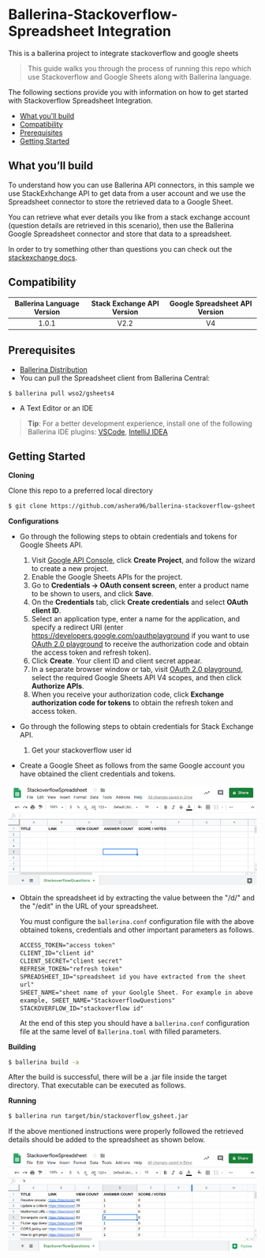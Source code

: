 # Ballerina-Stackoverflow-Spreadsheet Integration

This is a ballerina project to integrate stackoverflow and google sheets
<!-- 
Stack Exchange API Version V2.2 is used in this project to retrieve questions and its related data of a given user using a GET request through Ballerina. 

The Google Spreadsheet endpoint allows you to access the Google Spreadsheet API Version v4 through Ballerina. This project stores the retrieved stackoverflow data in a spreadsheet.
 -->

> This guide walks you through the process of running this repo which use Stackoverflow and Google Sheets along with Ballerina language.

The following sections provide you with information on how to get started with Stackoverflow Spreadsheet Integration.
- [What you'll build](#what-youll-build)
- [Compatibility](#compatibility)
- [Prerequisites](#prerequisites)
- [Getting Started](#getting-started)

## What you’ll build

To understand how you can use Ballerina API connectors, in this sample we use StackExhchange API to get data from a user account and we use the Spreadsheet connector to store the retrieved data to a Google Sheet.

You can retrieve what ever details you like from a stack exchange account (question details are retrieved in this scenario), then use the Ballerina Google Spreadsheet connector and store that data to a spreadsheet.

In order to try something other than questions you can check out the [stackexchange docs](https://api.stackexchange.com/docs/).

## Compatibility

| Ballerina Language Version  | Stack Exchange API Version | Google Spreadsheet API Version |
|:---------------------------:|:------------------------------:|:------------------------------:|
|  1.0.1                     |   V2.2                           |   V4                           |

## Prerequisites
 
- [Ballerina Distribution](https://ballerina.io/learn/getting-started/)
- You can pull the Spreadsheet client from Ballerina Central:
```ballerina
$ ballerina pull wso2/gsheets4
```
- A Text Editor or an IDE 
> **Tip**: For a better development experience, install one of the following Ballerina IDE plugins: [VSCode](https://marketplace.visualstudio.com/items?itemName=ballerina.ballerina), [IntelliJ IDEA](https://plugins.jetbrains.com/plugin/9520-ballerina)

## Getting Started

**Cloning**

Clone this repo to a preferred local directory

```bash
$ git clone https://github.com/ashera96/ballerina-stackoverflow-gsheet.git
```

**Configurations**
- Go through the following steps to obtain credentials and tokens for Google Sheets API.
    1. Visit [Google API Console](https://console.developers.google.com), click **Create Project**, and follow the wizard 
    to create a new project.
    2. Enable the Google Sheets APIs for the project.
    3. Go to **Credentials -> OAuth consent screen**, enter a product name to be shown to users, and click **Save**.
    4. On the **Credentials** tab, click **Create credentials** and select **OAuth client ID**. 
    5. Select an application type, enter a name for the application, and specify a redirect URI 
    (enter https://developers.google.com/oauthplayground if you want to use 
    [OAuth 2.0 playground](https://developers.google.com/oauthplayground) to receive the authorization code and obtain the 
    access token and refresh token). 
    6. Click **Create**. Your client ID and client secret appear. 
    7. In a separate browser window or tab, visit [OAuth 2.0 playground](https://developers.google.com/oauthplayground), 
    select the required Google Sheets API V4 scopes, and then click **Authorize APIs**.
    8. When you receive your authorization code, click **Exchange authorization code for tokens** to obtain the refresh 
    token and access token. 


- Go through the following steps to obtain credentials for Stack Exchange API.
    1. Get your stackoverflow user id      

- Create a Google Sheet as follows from the same Google account you have obtained the client credentials and tokens.

![Image of the created spreadsheet](./spreadsheet1.png?raw=true "Optional Title")


- Obtain the spreadsheet id by extracting the value between the "/d/" and the "/edit" in the URL of your spreadsheet.

  You must configure the `ballerina.conf` configuration file with the above obtained tokens, credentials and 
  other important parameters as follows.
  ```
  ACCESS_TOKEN="access token"
  CLIENT_ID="client id"
  CLIENT_SECRET="client secret"
  REFRESH_TOKEN="refresh token"
  SPREADSHEET_ID="spreadsheet id you have extracted from the sheet url"
  SHEET_NAME="sheet name of your Goolgle Sheet. For example in above example, SHEET_NAME="StackoverflowQuestions"
  STACKOVERFLOW_ID="stackoverflow id"
  ```

  At the end of this step you should have a `ballerina.conf` configuration file at the same level of `Ballerina.toml` with filled parameters.



**Building**

```bash
$ ballerina build -a
```

After the build is successful, there will be a .jar file inside the target directory. That executable can be executed 
as follows.

**Running**

```bash
$ ballerina run target/bin/stackoverflow_gsheet.jar
```

If the above mentioned instructions were properly followed the retrieved details should be added to the spreadsheet as shown below.

![Image of the spreadsheet with the retrieved data](./spreadsheet2.png?raw=true "Optional Title")
